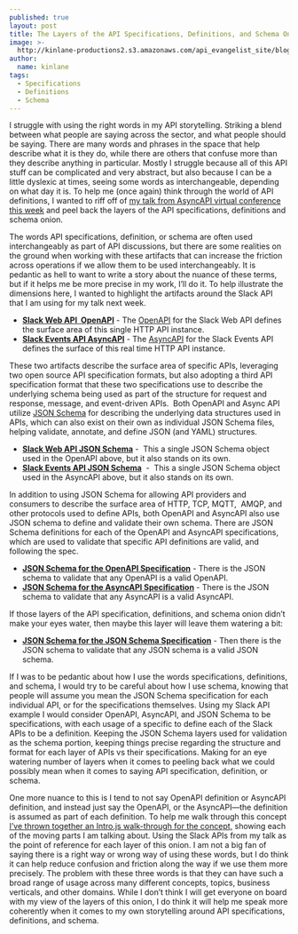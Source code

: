 ```yaml
---
published: true
layout: post
title: The Layers of the API Specifications, Definitions, and Schema Onion
image: >-
  http://kinlane-productions2.s3.amazonaws.com/api_evangelist_site/blog/stalin_time_hallway_mirrors_hotel.jpg
author:
  name: kinlane
tags:
  - Specifications
  - Definitions
  - Schema
---
```

I struggle with using the right words in my API storytelling. Striking a blend between what people are saying across the sector, and what people should be saying. There are many words and phrases in the space that help describe what it is they do, while there are others that confuse more than they describe anything in particular. Mostly I struggle because all of this API stuff can be complicated and very abstract, but also because I can be a little dyslexic at times, seeing some words as interchangeable, depending on what day it is. To help me (once again) think through the world of API definitions, I wanted to riff off of [my talk from AsyncAPI virtual conference this week](https://www.asyncapiconf.com/) and peel back the layers of the API specifications, definitions and schema onion.

The words API specifications, definition, or schema are often used interchangeably as part of API discussions, but there are some realities on the ground when working with these artifacts that can increase the friction across operations if we allow them to be used interchangeably. It is pedantic as hell to want to write a story about the nuance of these terms, but if it helps me be more precise in my work, I’ll do it. To help illustrate the dimensions here, I wanted to highlight the artifacts around the Slack API that I am using for my talk next week.

*   **[Slack Web API  OpenAPI](http://apievangelist.com/talks/api-specifications-walk-through/#OpenAPI)** - The [OpenAPI](https://www.openapis.org/) for the Slack Web API defines the surface area of this single HTTP API instance.
*   **[Slack Events API AsyncAPI](http://apievangelist.com/talks/api-specifications-walk-through/#AsyncAPI)** - The [AsyncAPI](https://www.asyncapi.com/) for the Slack Events API defines the surface of this real time HTTP API instance.

These two artifacts describe the surface area of specific APIs, leveraging two open source API specification formats, but also adopting a third API specification format that these two specifications use to describe the underlying schema being used as part of the structure for request and response, message, and event-driven APIs.  Both OpenAPI and Async API utilize [JSON Schema](https://json-schema.org) for describing the underlying data structures used in APIs, which can also exist on their own as individual JSON Schema files, helping validate, annotate, and define JSON (and YAML) structures.

*   **[Slack Web API JSON Schema](http://apievangelist.com/talks/api-specifications-walk-through/#JSONSchemaSlackWebAPI)** -  This a single JSON Schema object used in the OpenAPI above, but it also stands on its own.
*   **[Slack Events API JSON Schema](http://apievangelist.com/talks/api-specifications-walk-through/#JSONSchemaSlackEventsAPI)**  \-  This a single JSON Schema object used in the AsyncAPI above, but it also stands on its own.

In addition to using JSON Schema for allowing API providers and consumers to describe the surface area of HTTP, TCP, MQTT,  AMQP, and other protocols used to define APIs, both OpenAPI and AsyncAPI also use JSON schema to define and validate their own schema. There are JSON Schema definitions for each of the OpenAPI and AsyncAPI specifications, which are used to validate that specific API definitions are valid, and following the spec.

*   **[JSON Schema for the OpenAPI Specification](http://apievangelist.com/talks/api-specifications-walk-through/#OpenAPIJSONSchema)** - There is the JSON schema to validate that any OpenAPI is a valid OpenAPI.
*   **[JSON Schema for the AsyncAPI Specification](http://apievangelist.com/talks/api-specifications-walk-through/#AsyncAPIJSONSchema)** - There is the JSON schema to validate that any AsyncAPI is a valid AsyncAPI.

If those layers of the API specification, definitions, and schema onion didn’t make your eyes water, then maybe this layer will leave them watering a bit:

*   **[JSON Schema for the JSON Schema Specification](http://apievangelist.com/talks/api-specifications-walk-through/#JSONSchemaJSONSchema)** - Then there is the JSON schema to validate that any JSON schema is a valid JSON schema.

If I was to be pedantic about how I use the words specifications, definitions, and schema, I would try to be careful about how I use schema, knowing that people will assume you mean the JSON Schema specification for each individual API, or for the specifications themselves. Using my Slack API example I would consider OpenAPI, AsyncAPI, and JSON Schema to be specifications, with each usage of a specific to define each of the Slack APIs to be a definition. Keeping the JSON Schema layers used for validation as the schema portion, keeping things precise regarding the structure and format for each layer of APIs vs their specifications. Making for an eye watering number of layers when it comes to peeling back what we could possibly mean when it comes to saying API specification, definition, or schema.

One more nuance to this is I tend to not say OpenAPI definition or AsyncAPI definition, and instead just say the OpenAPI, or the AsyncAPI—the definition is assumed as part of each definition. To help me walk through this concept [I’ve thrown together an Intro.js walk-through for the concept,](http://apievangelist.com/talks/api-specifications-walk-through/) showing each of the moving parts I am talking about. Using the Slack APIs from my talk as the point of reference for each layer of this onion. I am not a big fan of saying there is a right way or wrong way of using these words, but I do think it can help reduce confusion and friction along the way if we use them more precisely. The problem with these three words is that they can have such a broad range of usage across many different concepts, topics, business verticals, and other domains. While I don’t think I will get everyone on board with my view of the layers of this onion, I do think it will help me speak more coherently when it comes to my own storytelling around API specifications, definitions, and schema.